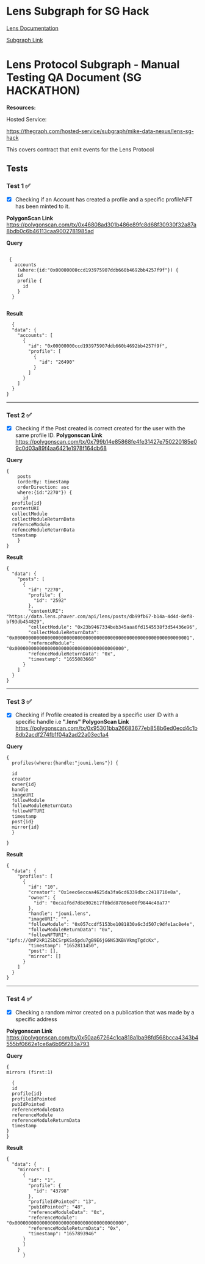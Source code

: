 # Lens Subgraph for SG Hack

[Lens Documentation](https://docs.lens.xyz/docs/deployed-contract-addresses)

[Subgraph Link](https://thegraph.com/hosted-service/subgraph/mike-data-nexus/lens-sg-hack)


# Lens Protocol Subgraph - Manual Testing QA Document (SG HACKATHON)

**Resources:**

Hosted Service:


https://thegraph.com/hosted-service/subgraph/mike-data-nexus/lens-sg-hack

This covers contract that emit events for the Lens Protocol


## Tests

### Test 1 ✅

- [x] Checking if an Account has created a profile and a  specific profileNFT has been minted to it. 

**PolygonScan Link**
https://polygonscan.com/tx/0x46808ad301b486e89fc8d68f30930f32a87a8bdb0c6b46113caa9002781985ad


**Query**

```

 {
   accounts
    (where:{id:"0x00000000ccd193975907ddb660b4692bb4257f9f"}) {
    id
    profile {
      id
    }
  } 
 
```

**Result**
```
  {
  "data": {
    "accounts": [
      {
        "id": "0x00000000ccd193975907ddb660b4692bb4257f9f",
        "profile": [
          {
            "id": "26490"
          }
        ]
      }
    ]
  }
}
```


---

### Test 2 ✅
- [x] Checking if the Post created is correct created for the user with the same profile ID.
**Polygonscan Link**
https://polygonscan.com/tx/0x799b14e85868fe4fe31427e750220185e09c0d03a89f4aa6421e1978f164db68


**Query**
```
{
    posts
    (orderBy: timestamp
    orderDirection: asc
    where:{id:"2270"}) {
      id
  profile{id}
  contentURI
  collectModule
  collectModuleReturnData
  refernceModule
  refenceModuleReturnData
  timestamp
    }
}
```
**Result**
```
{
  "data": {
    "posts": [
      {
        "id": "2270",
        "profile": {
          "id": "2592"
        },
        "contentURI": "https://data.lens.phaver.com/api/lens/posts/db99fb67-b14a-4d4d-8ef8-bf93db454829",
        "collectModule": "0x23b9467334beb345aaa6fd1545538f3d54436e96",
        "collectModuleReturnData": "0x0000000000000000000000000000000000000000000000000000000000000001",
        "refernceModule": "0x0000000000000000000000000000000000000000",
        "refenceModuleReturnData": "0x",
        "timestamp": "1655083668"
      }
    ]
  }
}
```


---

### Test 3 ✅
- [x] Checking if Profile created is created by a specific user ID with a specific handle  i.e **".lens"**
**PolygonScan Link**
https://polygonscan.com/tx/0x95301bba26683677eb858b6ed0ecd4c1b8db2acdf274fb1f04a2ad22a03ec1a4

**Query**
```
{
  profiles(where:{handle:"jouni.lens"}) {
 
  id
  creator
  owner{id}
  handle
  imageURI
  followModule
  followModuleReturnData
  followNFTURI
  timestamp
  post{id}
  mirror{id}
  }
 
}

```

**Result**

```
{
  "data": {
    "profiles": [
      {
        "id": "10",
        "creator": "0x1eec6eccaa4625da3fa6cd6339dbcc2418710e8a",
        "owner": {
          "id": "0xca1f6d7d8e902617f8bdd87866e00f9844c40a77"
        },
        "handle": "jouni.lens",
        "imageURI": "",
        "followModule": "0x057ccdf5153be1081830a6c3d507c9dfe1ac8e4e",
        "followModuleReturnData": "0x",
        "followNFTURI": "ipfs://QmP2kR1ZSbCSrpKSa5pdu7gB9E6jG6NS3KBVVkmgTgdcKx",
        "timestamp": "1652811450",
        "post": [],
        "mirror": []
      }
    ]
  }
}
```


---

### Test 4 ✅
- [x] Checking a random mirror created on a publication that was made by a specific address

**Polygonscan Link**
https://polygonscan.com/tx/0x50aa67264c1ca818a1ba98fd568bcca4343b4555bf0662e1ce6a6b95f283a793



**Query**
```
{
mirrors (first:1)

  {
  id
  profile{id}
  profileIdPointed
  pubIdPointed
  referenceModuleData
  referenceModule
  referenceModuleReturnData
  timestamp
}
}
```

**Result**
```
{
  "data": {
    "mirrors": [
      {
        "id": "1",
        "profile": {
          "id": "43798"
        },
        "profileIdPointed": "13",
        "pubIdPointed": "48",
        "referenceModuleData": "0x",
        "referenceModule": "0x0000000000000000000000000000000000000000",
        "referenceModuleReturnData": "0x",
        "timestamp": "1657893946"
      }
      ]
    }
      }
```





